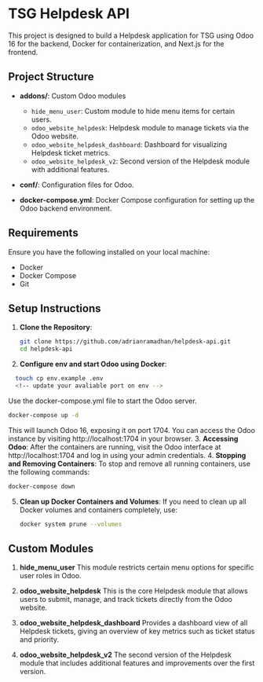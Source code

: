 # TSG Helpdesk API

This project is designed to build a Helpdesk application for TSG using Odoo 16 for the backend, Docker for containerization, and Next.js for the frontend.

## Project Structure

- **addons/**: Custom Odoo modules
  - `hide_menu_user`: Custom module to hide menu items for certain users.
  - `odoo_website_helpdesk`: Helpdesk module to manage tickets via the Odoo website.
  - `odoo_website_helpdesk_dashboard`: Dashboard for visualizing Helpdesk ticket metrics.
  - `odoo_website_helpdesk_v2`: Second version of the Helpdesk module with additional features.
  
- **conf/**: Configuration files for Odoo.

- **docker-compose.yml**: Docker Compose configuration for setting up the Odoo backend environment.

## Requirements

Ensure you have the following installed on your local machine:

- Docker
- Docker Compose
- Git

## Setup Instructions

1. **Clone the Repository**:
   ```bash
   git clone https://github.com/adrianramadhan/helpdesk-api.git
   cd helpdesk-api
   ```
2. **Configure env and start Odoo using Docker**:
  ```bash
    touch cp env.example .env 
    <!-- update your avaliable port on env -->
   ```
   Use the docker-compose.yml file to start the Odoo server.
   ```bash
   docker-compose up -d
   ```
  This will launch Odoo 16, exposing it on port 1704. You can access the Odoo instance by visiting http://localhost:1704 in your browser.
3. **Accessing Odoo**: After the containers are running, visit the Odoo interface at http://localhost:1704 and log in using your admin credentials.
4. **Stopping and Removing Containers**: To stop and remove all running containers, use the following commands:
  ```bash
  docker-compose down
  ```
5. **Clean up Docker Containers and Volumes**: If you need to clean up all Docker volumes and containers completely, use:
   ```bash
   docker system prune --volumes
   ```

## Custom Modules
1. **hide_menu_user**
This module restricts certain menu options for specific user roles in Odoo.

2. **odoo_website_helpdesk**
This is the core Helpdesk module that allows users to submit, manage, and track tickets directly from the Odoo website.

3. **odoo_website_helpdesk_dashboard**
Provides a dashboard view of all Helpdesk tickets, giving an overview of key metrics such as ticket status and priority.

4. **odoo_website_helpdesk_v2**
The second version of the Helpdesk module that includes additional features and improvements over the first version.

